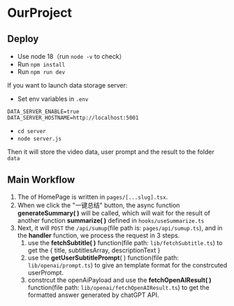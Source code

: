 # OurProject

## Deploy

- Use node 18（run `node -v` to check）
- Run `npm install`
- Run `npm run dev`

If you want to launch data storage server:

- Set env variables in `.env`

```
DATA_SERVER_ENABLE=true
DATA_SERVER_HOSTNAME=http://localhost:5001
```

- `cd server`
- `node server.js`

Then it will store the video data, user prompt and the result to the folder `data`

## Main Workflow

1. The <body> of HomePage is written in `pages/[...slug].tsx`.
2. When we click the "一键总结" button, the async function **generateSummary( )** will be called, which will wait for the result of another function **summarize( )** defined in `hooks/useSummarize.ts`
3. Next, it will `POST` the `/api/sumup`(file path is: `pages/api/sumup.ts`), and in the **handler** function, we process the request in 3 steps.
   1. use the **fetchSubtitle( )** function(file path: `lib/fetchSubtitle.ts`) to get the { title, subtitlesArray, descriptionText }
   2. use the **getUserSubtitlePrompt**( ) function(file path: `lib/openai/prompt.ts`) to give an template format for the constrcuted userPrompt.
   3. constrcut the openAiPayload and use the **fetchOpenAIResult( )** function(file path: `lib/openai/fetchOpenAIResult.ts`) to get the formatted answer generated by chatGPT API.
